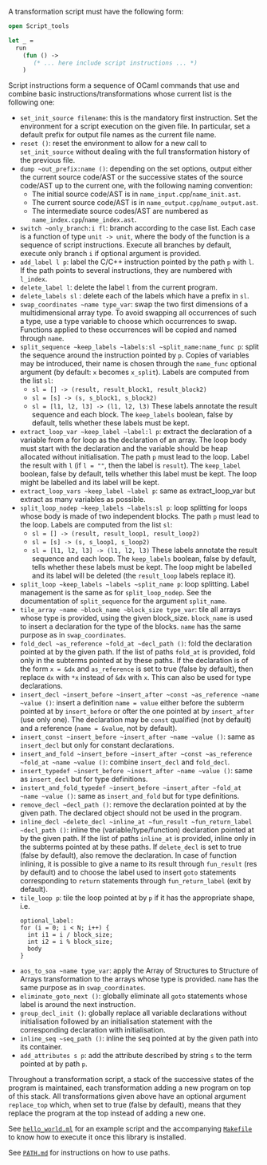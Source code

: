 A transformation script must have the following form:

```ocaml
open Script_tools

let _ =
  run
    (fun () ->
       (* ... here include script instructions ... *)
    )
```

Script instructions form a sequence of OCaml commands that use and combine basic
instructions/transformations whose current list is the following one:
- `set_init_source filename`: this is the mandatory first instruction. Set the
  environment for a script execution on the given file. In particular, set a
  default prefix for output file names as the current file name.
- `reset ()`: reset the environment to allow for a new call to `set_init_source`
  without dealing with the full transformation history of the previous file.
- `dump ~out_prefix:name ()`: depending on the set options, output either the
  current source code/AST or the successive states of the source code/AST up to
  the current one, with the following naming convention:
  + The initial source code/AST is in `name_input.cpp`/`name_init.ast`.
  + The current source code/AST is in `name_output.cpp`/`name_output.ast`.
  + The intermediate source codes/AST are numbered as
  `name_index.cpp`/`name_index.ast`.
- `switch ~only_branch:i fl`: branch according to the case list. Each case is a
  function of type `unit -> unit`, where the body of the function is a sequence
  of script instructions. Execute all branches by default, execute only branch
  `i` if optional argument is provided.
- `add_label l p`: label the C/C++ instruction pointed by the path `p` with
  `l`. If the path points to several instructions, they are numbered with
  `l_index`.
- `delete_label l`: delete the label `l` from the current program.
- `delete_labels sl` : delete each of the labels which have a prefix in `sl`.
- `swap_coordinates ~name type_var`: swap the two first dimensions of a
  multidimensional array type. To avoid swapping all occurrences of such a type,
  use a type variable to choose which occurrences to swap. Functions applied to
  these occurrences will be copied and named through `name`.
- `split_sequence ~keep_labels ~labels:sl ~split_name:name_func p`: split the
  sequence around the instruction pointed by `p`. Copies of variables may be
  introduced, their name is chosen through the `name_func` optional argument (by
   default: `x` becomes `x_split`). Labels are computed from the list `sl`:
    + `sl = [] -> (result, result_block1, result_block2)`
    + `sl = [s] -> (s, s_block1, s_block2)`
    + `sl = [l1, l2, l3] -> (l1, l2, l3)`
  These labels annotate the result sequence and each block. The `keep_labels`
  boolean, false by default, tells whether these labels must be kept.
- `extract_loop_var ~keep_label ~label:l p`: extract the declaration of a
  variable from a for loop as the declaration of an array. The loop body must
  start with the declaration and the variable should be heap allocated without
  initialisation. The path `p` must lead to the loop. Label the result with `l`
  (if `l = ""`, then the label is `result`). The `keep_label` boolean, false by
  default, tells whether this label must be kept. The loop might be labelled and
  its label will be kept.
- `extract_loop_vars ~keep_label ~label p`: same as extract_loop_var but extract
  as many variables as possible.
- `split_loop_nodep ~keep_labels ~labels:sl p`: loop splitting for loops whose
  body is made of two independent blocks. The path `p` must lead to the loop.
  Labels are computed from the list `sl`:
    + `sl = [] -> (result, result_loop1, result_loop2)`
    + `sl = [s] -> (s, s_loop1, s_loop2)`
    + `sl = [l1, l2, l3] -> (l1, l2, l3)`
  These labels annotate the result sequence and each loop. The `keep_labels`
  boolean, false by default, tells whether these labels must be kept. The loop
  might be labelled and its label will be deleted (the `result_loop` labels
  replace it).
- `split_loop ~keep_labels ~labels ~split_name p`: loop splitting. Label
  management is the same as for `split_loop_nodep`. See the documentation of
  `split_sequence` for the argument `split_name`.
- `tile_array ~name ~block_name ~block_size type_var`: tile all arrays whose
  type is provided, using the given block_size. `block_name` is used to insert a
  declaration for the type of the blocks. `name` has the same purpose as in
  `swap_coordinates`.
- `fold_decl ~as_reference ~fold_at ~decl_path ()`: fold the declaration pointed
  at by the given path. If the list of paths `fold_at` is provided, fold only in
  the subterms pointed at by these paths. If the declaration is of the form
  `x = &dx` and `as_reference` is set to true (false by default), then replace
  `dx` with `*x` instead of `&dx` with `x`. This can also be used for type
  declarations.
- `insert_decl ~insert_before ~insert_after ~const ~as_reference ~name ~value ()`:
  insert a definition `name = value` either before the subterm pointed at by
  `insert_before` or ofter the one pointed at by `insert_after` (use only
  one). The declaration may be `const` qualified (not by default) and a
  reference (`name = &value`, not by default).
- `insert_const ~insert_before ~insert_after ~name ~value ()`: same as
  `insert_decl` but only for constant declarations.
- `insert_and_fold ~insert_before ~insert_after ~const ~as_reference ~fold_at ~name ~value ()`:
  combine `insert_decl` and `fold_decl`.
- `insert_typedef ~insert_before ~insert_after ~name ~value ()`: same as
  `insert_decl` but for type definitions.
- `instert_and_fold_typedef ~insert_before ~insert_after ~fold_at ~name ~value ()`:
   same as `insert_and_fold` but for type definitions.
- `remove_decl ~decl_path ()`: remove the declaration pointed at by the given
  path. The declared object should not be used in the program.
- `inline_decl ~delete_decl ~inline_at ~fun_result ~fun_return_label ~decl_path ()`:
  inline the (variable/type/function) declaration pointed at by the given
  path. If the list of paths `inline_at` is provided, inline only in the
  subterms pointed at by these paths. If `delete_decl` is set to true (false by
  default), also remove the declaration. In case of function inlining, it is
  possible to give a name to its result through `fun_result` (res by default)
  and to choose the label used to insert `goto` statements corresponding to
  `return` statements through `fun_return_label` (exit by default).
- `tile_loop p`: tile the loop pointed at by `p` if it has the appropriate
  shape, i.e.
  ```
  optional_label:
  for (i = 0; i < N; i++) {
    int i1 = i / block_size;
    int i2 = i % block_size;
    body
  }
  ```
- `aos_to_soa ~name type_var`: apply the Array of Structures to Structure of
  Arrays transformation to the arrays whose type is provided. `name` has the
  same purpose as in `swap_coordinates`.
- `eliminate_goto_next ()`: globally eliminate all `goto` statements whose label
  is around the next instruction.
- `group_decl_init ()`: globally replace all variable declarations without
  initialisation followed by an initialisation statement with the corresponding
  declaration with initialisation.
- `inline_seq ~seq_path ()`: inline the seq pointed at by the given path into
  its container.
- `add_attributes s p`: add the attribute described by string `s` to the term
  pointed at by path `p`.

Throughout a transformation script, a stack of the successive states of the
program is maintained, each transformation adding a new program on top of this
stack. All transformations given above have an optional argument `replace_top`
which, when set to true (false by default), means that they replace the program
at the top instead of adding a new one.

See [`hello_world.ml`](test_suite/hello_world/hello_world.ml) for an example
script and the accompanying [`Makefile`](test_suite/hello_world/Makefile) to
know how to execute it once this library is installed.

See [`PATH.md`](PATH.md) for instructions on how to use paths.